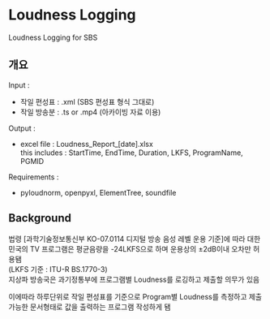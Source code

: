 # Loudness Logging
Loudness Logging for SBS   

## 개요
Input :
* 작일 편성표 : .xml (SBS 편성표 형식 그대로)
* 작일 방송분 : .ts or .mp4 (아카이빙 자료 이용)

Output :
* excel file : Loudness_Report_[date].xlsx   
this includes : StartTime, EndTime, Duration, LKFS, ProgramName, PGMID   

Requirements :
* pyloudnorm, openpyxl, ElementTree, soundfile


## Background
법령 [과학기술정보통신부 KO-07.0114 디지털 방송 음성 레벨 운용 기준]에 따라 대한민국의 TV 프로그램은 평균음량을 -24LKFS으로 하며 운용상의 ±2dB이내 오차만 허용됌  
(LKFS 기준 : ITU-R BS.1770-3)    
지상파 방송국은 과기정통부에 프로그램별 Loudness를 로깅하고 제출할 의무가 있음

이에따라 하루단위로 작일 편성표를 기준으로 Program별 Loudness를 측정하고 제출 가능한 문서형태로 값을 출력하는 프로그램 작성하게 됌
       
     